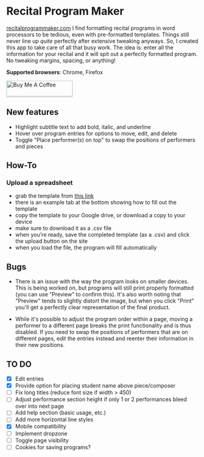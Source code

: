 # Recital Program Maker
[recitalprogrammaker.com](https://recitalprogrammaker.com/)
I find formatting recital programs in word processors to be tedious, even with pre-formatted templates. Things still never line up *quite* perfectly after extensive tweaking anyways. So, I created this app to take care of all that busy work. The idea is: enter all the information for your recital and it will spit out a perfectly formatted program. No tweaking margins, spacing, or anything! 


**Supported browsers**: Chrome, Firefox


<a href="https://www.buymeacoffee.com/jefnic23" target="_blank"><img src="https://www.buymeacoffee.com/assets/img/custom_images/orange_img.png" alt="Buy Me A Coffee" style="height: 41px !important;width: 174px !important;box-shadow: 0px 3px 2px 0px rgba(190, 190, 190, 0.5) !important;-webkit-box-shadow: 0px 3px 2px 0px rgba(190, 190, 190, 0.5) !important;" ></a>


## New features
- Highlight subtitle text to add bold, italic, and underline
- Hover over program entries for options to move, edit, and delete
- Toggle "Place performer(s) on top" to swap the positions of performers and pieces


## How-To
### Upload a spreadsheet
- grab the template from [this link](https://docs.google.com/spreadsheets/d/1CK7CRbGqo_S3vZ2KLCFBSKyBFl5XKLUXu73X-q1-2aI/edit#gid=0)
- there is an example tab at the bottom showing how to fill out the template
- copy the template to your Google drive, or download a copy to your device
- make sure to download it as a .csv file
- when you're ready, save the completed template (as a .csv) and click the upload button on the site
- when you load the file, the program will fill automatically


## Bugs
- There is an issue with the way the program looks on smaller devices. This is being worked on, but programs will still print properly formatted (you can use "Preview" to confirm this). It's also worth noting that "Preview" tends to slightly distort the image, but when you click "Print" you'll get a perfectly clear representation of the final product.

- While it's possible to adjust the program order within a page, moving a performer to a different page breaks the print functionality and is thus disabled. If you need to swap the positions of performers that are on different pages, edit the entries instead and reenter their information in their new positions.


## TO DO
- [x] Edit entries
- [x] Provide option for placing student name above piece/composer
- [ ] Fix long titles (reduce font size if width > 450)
- [ ] Adjust performance section height if only 1 or 2 performances bleed over into next page
- [ ] Add help section (basic usage, etc.)
- [ ] Add more horizontal line styles
- [x] Mobile compatibility
- [ ] Implement dropzone
- [ ] Toggle page visibility
- [ ] Cookies for saving programs?
